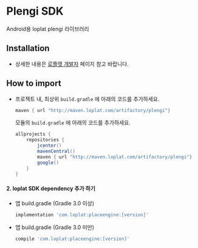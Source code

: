﻿# Plengi SDK
Android용 loplat plengi 라이브러리

## Installation
- 상세한 내용은 [로플랫 개발자](https://developers.loplat.com) 페이지 참고 바랍니다.

## How to import

- 프로젝트 내, 최상위 `build.gradle` 에 아래의 코드를 추가하세요.
	
	```groovy
	maven { url "http://maven.loplat.com/artifactory/plengi"}
	```

	모듈의 `build.gradle` 에 아래의 코드를 추가하세요.

	```groovy	
	allprojects {
		repositories {
	        jcenter()
			mavenCentral()
			maven { url "http://maven.loplat.com/artifactory/plengi"}
	        google()
		}
	}
	```

#### 2. loplat SDK dependency 추가 하기
 - 앱 build.gradle (Gradle 3.0 이상)

	```groovy	
	implementation 'com.loplat:placeengine:[version]'
	```
 
- 앱 build.gradle (Gradle 3.0 미만)

	```groovy
	compile 'com.loplat:placeengine:[version]'
	```
